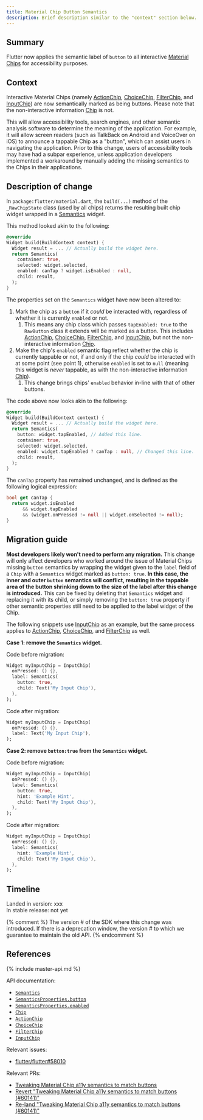 ```yaml
---
title: Material Chip Button Semantics
description: Brief description similar to the "context" section below.
---
```


## Summary

Flutter now applies the semantic label of `button` to all interactive [Material Chips](https://material.io/components/chips) for accessibility purposes.

## Context

Interactive Material Chips (namely [ActionChip](https://api.flutter.dev/flutter/material/ActionChip-class.html), [ChoiceChip](https://api.flutter.dev/flutter/material/ChoiceChip-class.html), [FilterChip](https://api.flutter.dev/flutter/material/FilterChip-class.html), and [InputChip](https://api.flutter.dev/flutter/material/InputChip-class.html)) are now semantically marked as being buttons. Please note that the non-interactive information [Chip](https://api.flutter.dev/flutter/material/Chip-class.html) is not.

This will allow accessibility tools, search engines, and other semantic analysis software to determine the meaning of the application. For example, it will allow screen readers (such as TalkBack on Android and VoiceOver on iOS) to announce a tappable Chip as a "button", which can assist users in navigating the application. Prior to this change, users of accessibility tools may have had a subpar experience, unless application developers implemented a workaround by manually adding the missing semantics to the Chips in their applications.

## Description of change

In `package:flutter/material.dart`, the `build(...)` method of the `_RawChipState` class (used by all chips) returns the resulting built chip widget wrapped in a [Semantics](https://api.flutter.dev/flutter/widgets/Semantics-class.html) widget.

This method looked akin to the following:

<!-- skip -->
```dart
@override
Widget build(BuildContext context) {
  Widget result = ... // Actually build the widget here.
  return Semantics(
    container: true,
    selected: widget.selected,
    enabled: canTap ? widget.isEnabled : null,
    child: result,
  );
}
```

The properties set on the `Semantics` widget have now been altered to:

1. Mark the chip as a `button` if it _could_ be interacted with, regardless of whether it is currently `enabled` or not.
    1. This means any chip class which passes `tapEnabled: true` to the `RawButton` class it extends will be marked as a button. This includes [ActionChip](https://api.flutter.dev/flutter/material/ActionChip-class.html), [ChoiceChip](https://api.flutter.dev/flutter/material/ChoiceChip-class.html), [FilterChip](https://api.flutter.dev/flutter/material/FilterChip-class.html), and [InputChip](https://api.flutter.dev/flutter/material/InputChip-class.html), but not the non-interactive information [Chip](https://api.flutter.dev/flutter/material/Chip-class.html).
2. Make the chip's `enabled` semantic flag reflect whether the chip is currently tappable or not, if and only if the chip _could_ be interacted with at some point (see point 1), otherwise `enabled` is set to `null` (meaning this widget is _never_ tappable, as with the non-interactive information [Chip](https://api.flutter.dev/flutter/material/Chip-class.html)).
    1. This change brings chips' `enabled` behavior in-line with that of other buttons.

The code above now looks akin to the following:

<!-- skip -->
```dart
@override
Widget build(BuildContext context) {
  Widget result = ... // Actually build the widget here.
  return Semantics(
  	button: widget.tapEnabled, // Added this line.
    container: true,
    selected: widget.selected,
    enabled: widget.tapEnabled ? canTap : null, // Changed this line.
    child: result,
  );
}
```

The `canTap` property has remained unchanged, and is defined as the following logical expression:

<!-- skip -->
```dart
bool get canTap {
  return widget.isEnabled
      && widget.tapEnabled
      && (widget.onPressed != null || widget.onSelected != null);
}
```

## Migration guide

**Most developers likely won't need to perform any migration.** This change will only affect developers who worked around the issue of Material Chips missing `button` semantics by wrapping the widget given to the `label` field of a `Chip` with a `Semantics` widget marked as `button: true`. **In this case, the inner and outer `button` semantics will conflict, resulting in the tappable area of the button shrinking down to the size of the label after this change is introduced.** This can be fixed by deleting that `Semantics` widget and replacing it with its child, or simply removing the `button: true` property if other semantic properties still need to be applied to the label widget of the Chip.

The following snippets use [InputChip](https://api.flutter.dev/flutter/material/InputChip-class.html) as an example, but the same process applies to [ActionChip](https://api.flutter.dev/flutter/material/ActionChip-class.html), [ChoiceChip](https://api.flutter.dev/flutter/material/ChoiceChip-class.html), and [FilterChip](https://api.flutter.dev/flutter/material/FilterChip-class.html) as well.

**Case 1: remove the `Semantics` widget.**

Code before migration:

<!-- skip -->
```dart
Widget myInputChip = InputChip(
  onPressed: () {},
  label: Semantics(
    button: true,
    child: Text('My Input Chip'),
  ),
);
```

Code after migration:

<!-- skip -->
```dart
Widget myInputChip = InputChip(
  onPressed: () {},
  label: Text('My Input Chip'),
);
```

**Case 2: remove `button:true` from the `Semantics` widget.**

Code before migration:

<!-- skip -->
```dart
Widget myInputChip = InputChip(
  onPressed: () {},
  label: Semantics(
    button: true,
    hint: 'Example Hint',
    child: Text('My Input Chip'),
  ),
);
```

Code after migration:

<!-- skip -->
```dart
Widget myInputChip = InputChip(
  onPressed: () {},
  label: Semantics(
  	hint: 'Example Hint',
    child: Text('My Input Chip'),
  ),
);
```

## Timeline

Landed in version: xxx<br>
In stable release: not yet

{% comment %}
The version # of the SDK where this change was
introduced.  If there is a deprecation window,
the version # to which we guarantee to maintain the old API.
{% endcomment %}

## References

{% include master-api.md %}

API documentation:
* [`Semantics`][]
* [`SemanticsProperties.button`][]
* [`SemanticsProperties.enabled`][]
* [`Chip`][]
* [`ActionChip`][]
* [`ChoiceChip`][]
* [`FilterChip`][]
* [`InputChip`][]

Relevant issues:
* [flutter/flutter#58010][]

Relevant PRs:
* [Tweaking Material Chip a11y semantics to match buttons][]
* [Revert "Tweaking Material Chip a11y semantics to match buttons (#60141)"][]
* [Re-land "Tweaking Material Chip a11y semantics to match buttons (#60141)"][]

[`Semantics`]: {{site.api}}/flutter/widgets/Semantics-class.html
[`SemanticsProperties.button`]: {{site.api}}/flutter/semantics/SemanticsProperties/button.html
[`SemanticsProperties.enabled`]: {{site.api}}/flutter/semantics/SemanticsProperties/enabled.html
[`Chip`]: {{site.api}}/flutter/material/Chip-class.html
[`ActionChip`]: {{site.api}}/flutter/material/ActionChip-class.html
[`ChoiceChip`]: {{site.api}}/flutter/material/ChoiceChip-class.html
[`FilterChip`]: {{site.api}}/flutter/material/FilterChip-class.html
[`InputChip`]: {{site.api}}/flutter/material/InputChip-class.html

[flutter/flutter#58010]: {{site.github}}/flutter/flutter/issues/58010

[Tweaking Material Chip a11y semantics to match buttons]: {{site.github}}/flutter/flutter/pull/60141
[Revert "Tweaking Material Chip a11y semantics to match buttons (#60141)"]: {{site.github}}/flutter/flutter/pull/60645
[Re-land "Tweaking Material Chip a11y semantics to match buttons (#60141)"]: {{site.github}}/flutter/flutter/pull/61048
